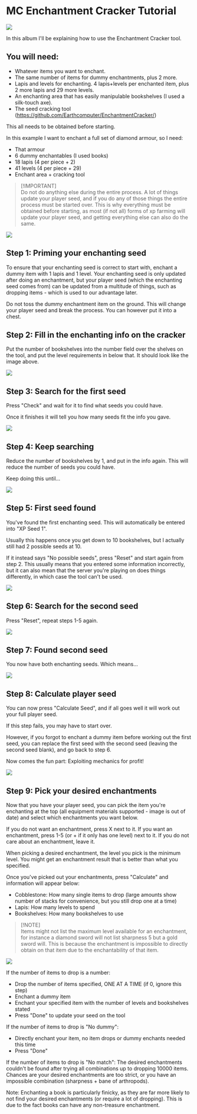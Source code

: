 # MC Enchantment Cracker Tutorial

![](./img/RckQcaF.png)

In this album I'll be explaining how to use the Enchantment Cracker tool.

## You will need:
- Whatever items you want to enchant.
- The same number of items for dummy enchantments, plus 2 more.
- Lapis and levels for enchanting. 4 lapis+levels per enchanted item, plus 2 more lapis and 29 more levels.
- An enchanting area that has easily manipulable bookshelves (I used a silk-touch axe).
- The seed cracking tool (https://github.com/Earthcomputer/EnchantmentCracker/)

This all needs to be obtained before starting.

In this example I want to enchant a full set of diamond armour, so I need:
- That armour
- 6 dummy enchantables (I used books)
- 18 lapis (4 per piece + 2)
- 41 levels (4 per piece + 29)
- Enchant area + cracking tool

> [!IMPORTANT]\
> Do not do anything else during the entire process. A lot of things update your player seed, and if you do any of those things the entire process must be started over. This is why everything must be obtained before starting, as most (if not all) forms of xp farming will update your player seed, and getting everything else can also do the same.

![](./img/hDjn83V.png)

## Step 1: Priming your enchanting seed

To ensure that your enchanting seed is correct to start with, enchant a dummy item with 1 lapis and 1 level. Your enchanting seed is only updated after doing an enchantment, but your player seed (which the enchanting seed comes from) can be updated from a multitude of things, such as dropping items - which is used to our advantage later.

Do not toss the dummy enchantment item on the ground. This will change your player seed and break the process. You can however put it into a chest.

## Step 2: Fill in the enchanting info on the cracker

Put the number of bookshelves into the number field over the shelves on the tool, and put the level requirements in below that. It should look like the image above.

![](./img/lyj6p0K.png)

## Step 3: Search for the first seed

Press "Check" and wait for it to find what seeds you could have.

Once it finishes it will tell you how many seeds fit the info you gave.

![](./img/4vPgPBx.png)

## Step 4: Keep searching

Reduce the number of bookshelves by 1, and put in the info again. This will reduce the number of seeds you could have.

Keep doing this until...

![](./img/oDdu9Vm.png)

## Step 5: First seed found

You've found the first enchanting seed. This will automatically be entered into "XP Seed 1".

Usually this happens once you get down to 10 bookshelves, but I actually still had 2 possible seeds at 10.

If it instead says "No possible seeds", press "Reset" and start again from step 2.
This usually means that you entered some information incorrectly, but it can also mean that the server you're playing on does things differently, in which case the tool can't be used.

![](./img/a3692s3.png)

## Step 6: Search for the second seed

Press "Reset", repeat steps 1-5 again.

![](./img/i3Ln8hl.png)

## Step 7: Found second seed

You now have both enchanting seeds. Which means...

![](./img/mu9jrmW.png)

## Step 8: Calculate player seed

You can now press "Calculate Seed", and if all goes well it will work out your full player seed.

If this step fails, you may have to start over.

However, if you forgot to enchant a dummy item before working out the first seed, you can replace the first seed with the second seed (leaving the second seed blank), and go back to step 6.

Now comes the fun part: Exploiting mechanics for profit!

![](./img/wOuTEKB.png)

## Step 9: Pick your desired enchantments

Now that you have your player seed, you can pick the item you're enchanting at the top (all equipment materials supported - image is out of date) and select which enchantments you want below.

If you do not want an enchantment, press X next to it.
If you want an enchantment, press 1-5 (or + if it only has one level) next to it.
If you do not care about an enchantment, leave it.

When picking a desired enchantment, the level you pick is the minimum level. You might get an enchantment result that is better than what you specified.

Once you've picked out your enchantments, press "Calculate" and information will appear below:
- Cobblestone: How many single items to drop (large amounts show number of stacks for convenience, but you still drop one at a time)
- Lapis: How many levels to spend
- Bookshelves: How many bookshelves to use

> [!NOTE]\
> Items might not list the maximum level available for an enchantment, for instance a diamond sword will not list sharpness 5 but a gold sword will. This is because the enchantment is impossible to directly obtain on that item due to the enchantability of that item.

![](./img/BFYAuuk.png)

If the number of items to drop is a number:
- Drop the number of items specified, ONE AT A TIME (if 0, ignore this step)
- Enchant a dummy item
- Enchant your specified item with the number of levels and bookshelves stated
- Press "Done" to update your seed on the tool

If the number of items to drop is "No dummy":
- Directly enchant your item, no item drops or dummy enchants needed this time
- Press "Done"

If the number of items to drop is "No match":
The desired enchantments couldn't be found after trying all combinations up to dropping 10000 items. Chances are your desired enchantments are too strict, or you have an impossible combination (sharpness + bane of arthropods).

Note: Enchanting a book is particularly finicky, as they are far more likely to not find your desired enchantments (or require a lot of dropping). This is due to the fact books can have any non-treasure enchantment.
